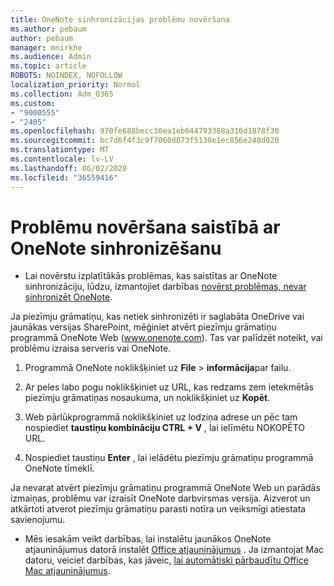 ```yaml
---
title: OneNote sinhronizācijas problēmu novēršana
ms.author: pebaum
author: pebaum
manager: mnirkhe
ms.audience: Admin
ms.topic: article
ROBOTS: NOINDEX, NOFOLLOW
localization_priority: Normal
ms.collection: Adm_O365
ms.custom:
- "9000555"
- "2405"
ms.openlocfilehash: 970fe688becc30ea1eb644793388a316d1878f30
ms.sourcegitcommit: bc7d6f4f3c9f7060d073f5130e1ec856e248d020
ms.translationtype: MT
ms.contentlocale: lv-LV
ms.lasthandoff: 06/02/2020
ms.locfileid: "36559416"
---
```

# <a name="troubleshoot-onenote-sync-issues"></a>Problēmu novēršana saistībā ar OneNote sinhronizēšanu

* Lai novērstu izplatītākās problēmas, kas saistītas ar OneNote sinhronizāciju, lūdzu, izmantojiet darbības [novērst problēmas, nevar sinhronizēt OneNote](https://support.office.com/article/Fix-issues-when-you-can-t-sync-OneNote-299495ef-66d1-448f-90c1-b785a6968d45).

Ja piezīmju grāmatiņu, kas netiek sinhronizēti ir saglabāta OneDrive vai jaunākas versijas SharePoint, mēģiniet atvērt piezīmju grāmatiņu programmā OneNote Web (www.onenote.com). Tas var palīdzēt noteikt, vai problēmu izraisa serveris vai OneNote.

1. Programmā OneNote noklikšķiniet uz **File**  >  **informācija**par failu.

2. Ar peles labo pogu noklikšķiniet uz URL, kas redzams zem ietekmētās piezīmju grāmatiņas nosaukuma, un noklikšķiniet uz **Kopēt**.

3. Web pārlūkprogrammā noklikšķiniet uz lodziņa adrese un pēc tam nospiediet **taustiņu kombināciju CTRL + V** , lai ielīmētu NOKOPĒTO URL.

4. Nospiediet taustiņu **Enter** , lai ielādētu piezīmju grāmatiņu programmā OneNote tīmeklī.

Ja nevarat atvērt piezīmju grāmatiņu programmā OneNote Web un parādās izmaiņas, problēmu var izraisīt OneNote darbvirsmas versija. Aizverot un atkārtoti atverot piezīmju grāmatiņu parasti notīra un veiksmīgi atiestata savienojumu.

* Mēs iesakām veikt darbības, lai instalētu jaunākos OneNote atjauninājumus datorā instalēt [Office atjauninājumus](https://support.office.com/article/Install-Office-updates-2ab296f3-7f03-43a2-8e50-46de917611c5) . Ja izmantojat Mac datoru, veiciet darbības, kas jāveic, [lai automātiski pārbaudītu Office Mac atjauninājumus](https://support.office.com/article/update-office-for-mac-automatically-bfd1e497-c24d-4754-92ab-910a4074d7c1).